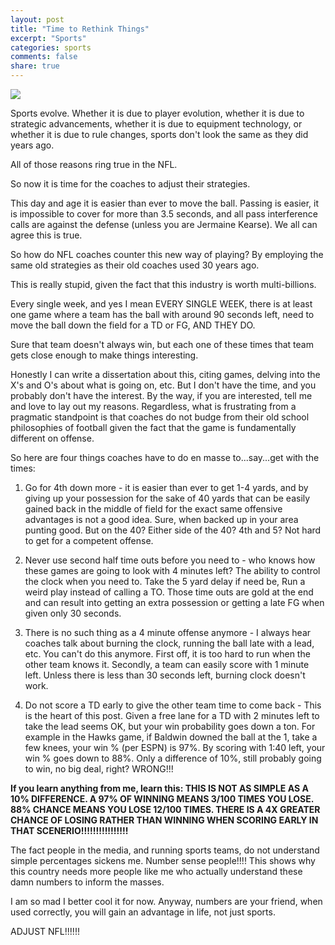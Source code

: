 ```yaml
---
layout: post
title: "Time to Rethink Things"
excerpt: "Sports"
categories: sports
comments: false
share: true
---
```


![](http://static.nfl.com/static/content/photo/2014/12/12/0ap3000000442908.jpg)



Sports evolve. Whether it is due to player evolution, whether it is due to strategic advancements, whether it is due to equipment technology, or whether it is due to rule changes, sports don't look the same as they did years ago.



All of those reasons ring true in the NFL.


So now it is time for the coaches to adjust their strategies.


This day and age it is easier than ever to move the ball. Passing is easier, it is impossible to cover for more than 3.5 seconds, and all pass interference calls are against the defense (unless you are Jermaine Kearse). We all can agree this is true.


So how do NFL coaches counter this new way of playing? By employing the same old strategies as their old coaches used 30 years ago.


This is really stupid, given the fact that this industry is worth multi-billions. 


Every single week, and yes I mean EVERY SINGLE WEEK, there is at least one game where a team has the ball with around 90 seconds left, need to move the ball down the field for a TD or FG, AND THEY DO. 

Sure that team doesn't always win, but each one of these times that team gets close enough to make things interesting.


Honestly I can write a dissertation about this, citing games, delving into the X's and O's about what is going on, etc. But I don't have the time, and you probably don't have the interest. By the way, if you are interested, tell me and love to lay out my reasons. Regardless, what is frustrating from a pragmatic standpoint is that coaches do not budge from their old school philosophies of football given the fact that the game is fundamentally different on offense.


So here are four things coaches have to do en masse to...say...get with the times:


1. Go for 4th down more - it is easier than ever to get 1-4 yards, and by giving up your possession for the sake of 40 yards that can be easily gained back in the middle of field for the exact same offensive advantages is not a good idea. Sure, when backed up in your area punting good. But on the 40? Either side of the 40? 4th and 5? Not hard to get for a competent offense. 

2. Never use second half time outs before you need to - who knows how these games are going to look with 4 minutes left? The ability to control the clock when you need to. Take the 5 yard delay if need be, Run a weird play instead of calling a TO. Those time outs are gold at the end and can result into getting an extra possession or getting a late FG when given only 30 seconds.


3. There is no such thing as a 4 minute offense anymore - I always hear coaches talk about burning the clock, running the ball late with a lead, etc. You can't do this anymore. First off, it is too hard to run when the other team knows it. Secondly, a team can easily score with 1 minute left. Unless there is less than 30 seconds left, burning clock doesn't work.


4. Do not score a TD early to give the other team time to come back - This is the heart of this post. Given a free lane for a TD with 2 minutes left to take the lead seems OK, but your win probability goes down a ton. For example in the Hawks game, if Baldwin downed the ball at the 1, take a few knees, your win % (per ESPN) is 97%. By scoring with 1:40 left, your win % goes down to 88%. Only a difference of 10%, still probably going to win, no big deal, right? WRONG!!! 

**If you learn anything from me, learn this: THIS IS NOT AS SIMPLE AS A 10% DIFFERENCE. A 97% OF WINNING MEANS 3/100 TIMES YOU LOSE. 88% CHANCE MEANS YOU LOSE 12/100 TIMES. THERE IS A 4X GREATER CHANCE OF LOSING RATHER THAN WINNING WHEN SCORING EARLY IN THAT SCENERIO!!!!!!!!!!!!!!!!**


The fact people in the media, and running sports teams, do not understand simple percentages sickens me. Number sense people!!!! This shows why this country needs more people like me who actually understand these damn numbers to inform the masses. 


I am so mad I better cool it for now. Anyway, numbers are your friend, when used correctly, you will gain an advantage in life, not just sports. 




ADJUST NFL!!!!!!












